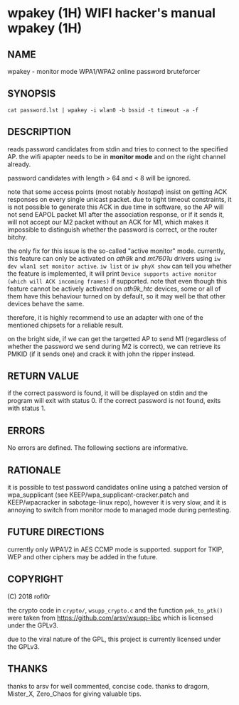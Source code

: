 # wpakey (1H)                 WIFI hacker's manual                  wpakey (1H)

## NAME

wpakey - monitor mode WPA1/WPA2 online password bruteforcer

## SYNOPSIS

    cat password.lst | wpakey -i wlan0 -b bssid -t timeout -a -f

## DESCRIPTION

reads password candidates from stdin and tries to connect to the specified AP.
the wifi apapter needs to be in **monitor mode** and on the right channel
already.

password candidates with length > 64 and < 8 will be ignored.

note that some access points (most notably *hostapd*) insist on getting ACK
responses on every single unicast packet. due to tight timeout constraints,
it is not possible to generate this ACK in due time in software, so the AP will
not send EAPOL packet M1 after the association response, or if it sends it, will
not accept our M2 packet without an ACK for M1, which makes it impossible to
distinguish whether the password is correct, or the router bitchy.

the only fix for this issue is the so-called "active monitor" mode.
currently, this feature can only be activated on *ath9k* and *mt7601u* drivers
using `iw dev wlan1 set monitor active`. `iw list` or `iw phyX show` can
tell you whether the feature is implemented, it will print
`Device supports active monitor (which will ACK incoming frames)` if supported.
note that even though this feature cannot be actively activated on *ath9k_htc*
devices, some or all of them have this behaviour turned on by default, so
it may well be that other devices behave the same.

therefore, it is highly recommend to use an adapter with one of the mentioned
chipsets for a reliable result.

on the bright side, if we can get the targetted AP to send M1 (regardless of
whether the password we send during M2 is correct), we can retrieve
its PMKID (if it sends one) and crack it with john the ripper instead.

## RETURN VALUE

if the correct password is found, it will be displayed on stdin and the
program will exit with status 0.
if the correct password is not found, exits with status 1.

## ERRORS

No errors are defined.
The following sections are informative.

## RATIONALE

it is possible to test password candidates online using a patched version
of wpa_supplicant (see KEEP/wpa_supplicant-cracker.patch and
KEEP/wpacracker in sabotage-linux repo), however it is very slow, and it
is annoying to switch from monitor mode to managed mode during pentesting.

## FUTURE DIRECTIONS

currently only WPA1/2 in AES CCMP mode is supported. support for TKIP,
WEP and other ciphers may be added in the future.

## COPYRIGHT
(C) 2018 rofl0r

the crypto code in `crypto/`, `wsupp_crypto.c` and the function `pmk_to_ptk()`
were taken from https://github.com/arsv/wsupp-libc which is licensed under the
GPLv3.

due to the viral nature of the GPL, this project is currently licensed under
the GPLv3.

## THANKS
thanks to arsv for well commented, concise code.
thanks to dragorn, Mister_X, Zero_Chaos for giving valuable tips.
